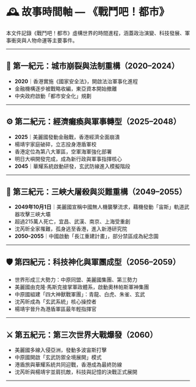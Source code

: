 # 🕰️ 故事時間軸 — 《戰鬥吧！都市》

本文件記錄《戰鬥吧！都市》虛構世界的時間進程，涵蓋政治演變、科技發展、軍事衝突與人物命運等主要事件。

---

## 🧱 第一紀元：城市崩裂與法制重構（2020–2024）

- **2020**｜香港實施《國家安全法》，開啟法治軍事化進程  
- 金融機構逐步被戰略收編，東亞資本開始撤離  
- 中央政府啟動「都市安全化」規劃

---

## ⚙️ 第二紀元：經濟癱瘓與軍事轉型（2025–2048）

- **2025**｜美麗國發動金融戰，香港經濟全面崩潰  
- 楊靖宇家庭破碎，立志投身港盾軍校  
- 香港定位為第八大軍區，空軍海軍強化部署  
- 明日大嶼開發完成，成為新行政與軍事指揮核心  
- **2045**｜華耀系統啟動研發，玄武防線進入模擬階段

---

## 🌊 第三紀元：三峽大屠殺與災難重構（2049–2055）

- **2049年10月1日**｜美麗國宣稱中國無人機襲擊流求，藉機發動「宙斯」軌道武器攻擊三峽大壩  
- 超過215萬人死亡，宜昌、武漢、南京、上海受重創  
- 沈芮昕全家罹難，孤身逃至香港，進入新港研究院  
- **2050–2055**｜中國啟動「長江重建計畫」，部分禁區成為紀念園

---

## 🛡️ 第四紀元：科技神化與軍團成型（2056–2059）

- 世界形成三大勢力：中原同盟、美麗國集團、第三勢力  
- 美麗國由克隆·馬斯克接掌軍政體系，啟動奧林帕斯軍神集團  
- 中原國組建「四大神獸戰軍團」：青龍、白虎、朱雀、玄武  
- 沈芮昕成為「玄武系統」核心操控者  
- 楊靖宇晉升為港盾軍區最年輕指揮官

---

## ⚔️ 第五紀元：第三次世界大戰爆發（2060）

- 美麗國多線入侵亞洲，發動多波宙斯打擊  
- 中原國開啟「玄武防禦全境展開」模式  
- 港盾旅與華耀系統共同迎戰，香港成為最終防線  
- 沈芮昕與楊靖宇並肩抗敵，科技與記憶的決戰正式展開

---


